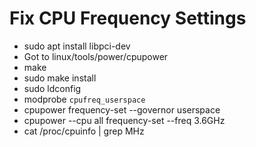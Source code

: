 # Fix CPU Frequency Settings

* sudo apt install libpci-dev
* Got to linux/tools/power/cpupower
* make
* sudo make install
* sudo ldconfig
* modprobe `cpufreq_userspace`
* cpupower frequency-set --governor userspace
* cpupower --cpu all frequency-set --freq 3.6GHz
* cat /proc/cpuinfo | grep MHz
